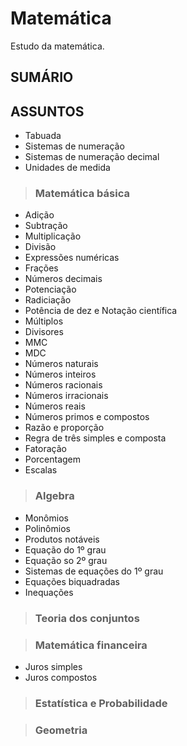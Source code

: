 # Matemática
Estudo da matemática.

## SUMÁRIO


## ASSUNTOS

* Tabuada
* Sistemas de numeração
* Sistemas de numeração decimal
* Unidades de medida

> ### Matemática básica
* Adição
* Subtração
* Multiplicação
* Divisão
* Expressões numéricas
* Frações
* Números decimais
* Potenciação
* Radiciação
* Potência de dez e Notação científica
* Múltiplos
* Divisores
* MMC
* MDC
* Números naturais
* Números inteiros
* Números racionais
* Números irracionais
* Números reais
* Números primos e compostos
* Razão e proporção
* Regra de três simples e composta
* Fatoração
* Porcentagem
* Escalas

> ### Algebra
* Monômios
* Polinômios
* Produtos notáveis
* Equação do 1º grau
* Equação so 2º grau
* Sistemas de equações do 1º grau
* Equações biquadradas
* Inequações

> ### Teoria dos conjuntos

> ### Matemática financeira
* Juros simples
* Juros compostos

> ### Estatística e Probabilidade

> ### Geometria